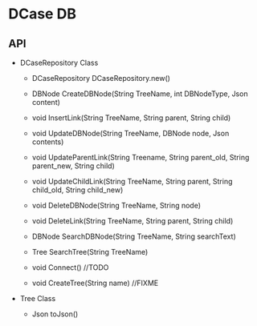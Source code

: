 # DCase DB

## API
* DCaseRepository Class
    * DCaseRepository DCaseRepository.new()

    * DBNode CreateDBNode(String TreeName, int DBNodeType, Json content)
    * void   InsertLink(String TreeName, String parent, String child)
    * void   UpdateDBNode(String TreeName, DBNode node, Json contents)
    * void   UpdateParentLink(String Treename, String parent_old, String parent_new, String child)
    * void   UpdateChildLink(String TreeName, String parent, String child_old, String child_new)
    * void   DeleteDBNode(String TreeName, String node)
    * void   DeleteLink(String TreeName, String parent, String child)
    * DBNode SearchDBNode(String TreeName, String searchText)
    * Tree   SearchTree(String TreeName)
    * void   Connect() //TODO
    * void   CreateTree(String name) //FIXME

* Tree Class
    * Json   toJson()
